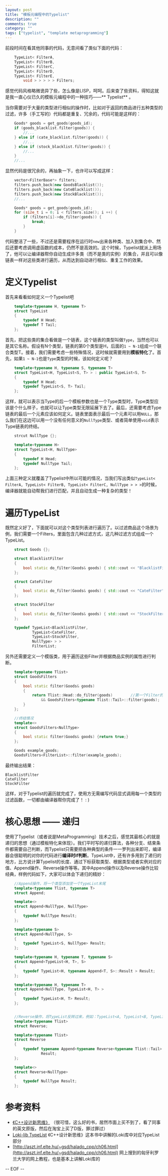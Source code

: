 ```yaml
---
layout: post
title: "模板元编程中的Typelist"
description: ""
comments: true
category: ""
tags: ["typelist", "template metaprogramming"]
---
```


前段时间在看其他同事的代码，无意间看了类似下面的代码：

``` cpp
    TypeList< FilterA,
    TypeList< FilterB,
    TypeList< FilterC,
    TypeList< FilterD,
    TypeList< FilterE,
        void > > > > > Filters;
```

感觉代码风格略微诡异了些，怎么像是LISP，呵呵。后来查了些资料，得知这就是我一直心仪已久的模板元编程中的一种技巧——** Typelist** 。

<!--more-->

当你需要对于大量的类型进行相似的操作时，比如对于返回的商品进行五种类型的过滤，许多（手工写的）代码都是重复、冗余的，代码可能是这样的：

``` cpp
    Goods* goods = get_goods(goods_id);
    if (goods_blacklist.filter(goods)) {
        //...
    } else if (cate_blacklist.filter(goods)) {
        //...
    } else if (stock_blacklist.filter(goods)) {
        //...
    }
    //...
```

显然代码是很冗余的，再抽象一下，也许可以写成这样：

``` cpp
    vector<FilterBase*> filters;
    filters.push_back(new GoodsBlacklist());
    filters.push_back(new CateBlacklist());
    filters.push_back(new StockBlacklist());
    //...

    Goods* goods = get_goods(goods_id);
    for (size_t i = 0; i < filters.size(); i ++) {
        if (filters[i]->do_filter(goods)) {
            break;
        }
    }

```

代码整洁了一些，不过还是需要程序在运行时`new`出来各种类、加入到集合中、然后还要考虑调用虚函数的成本，仍然不是高效的。这个时候，Typelist就派上用场了，他可以让编译器帮你自动生成许多类（而不是类的实例）的集合，并且可以像链表一样对这些类进行遍历，从而达到自动进行相似、重复工作的效果。

# 定义Typelist

首先来看看如何定义一个Typelist吧

``` cpp
    template<typename H, typename T>
    struct TypeList
    {
        typedef H Head;
        typedef T Tail;
    };
```

首先，把这些类的集合看做是一个链表，这个链表的类型叫做`Type`，当然也可以是其它名称。假设有N个类型，链表的第0个类型是H，后面的`1 ~ N-1`组成一个联合类型T。接着，我们需要考虑一些特殊情况，这时候就需要用到**模板特化**了。首先，如果`1 ~ N-1`也是`Type`类型的时候，该如何定义呢？

``` cpp
    template<typename H, typename S, typename T>
    struct TypeList<H, TypeList<S, T> > : public TypeList<S, T>
    {
        typedef H Head;
        typedef TypeList<S, T> Tail;
    };
```

这样，就可以表示当Type的后一个模板参数也是一个Type类型时，Type类型应该是个什么样子，也就可以让Type类型无限延展下去了。最后，还需要考虑Type链表的最后一个元素应该如何定义。链表里面表示最后一个元素可以用`NULL`，那么我们在这边可以用一个没有任何意义的`NullType`类型、或者简单使用`void`表示Type链表的终结。

``` cpp
    strcut NullType {};

    template<typename H>
    struct TypeList<H, NullType>
    {
        typedef H Head;
        typedef NullType Tail;
    };
```

上面三种定义就覆盖了Typelist中所以可能的情况，当我们写出类似`TypeList< FilterA, TypeList< FilterB, TypeList< FilterC, NullType > > >`的时候，编译器就能自动帮我们进行匹配，并且自动生成一种复杂的类型！

# 遍历TypeList

既然定义好了，下面就可以对这个类型列表进行遍历了。以过滤商品这个场景为例，我们需要一个Filters，里面包含几种过滤方式，这几种过滤方式组成一个TypeList。

``` cpp
    struct Goods {};

    struct BlacklistFilter
    {
        bool static do_filter(Goods& goods) { std::cout << "BlacklistFilter" << std::endl; return true;}
    };  

    struct CateFilter
    {   
        bool static do_filter(Goods& goods) { std::cout << "CateFilter" << std::endl; return true;}
    };  

    struct StockFilter
    {   
        bool static do_filter(Goods& goods) { std::cout << "StockFilter" << std::endl; return true;}
    };  

    typedef TypeList<BlacklistFilter,
            TypeList<CateFilter,
            TypeList<StockFilter,
            NullType> > > 
            FilterList;
```

另外还需要定义一个模版类，用于遍历这些Filter并根据商品实例的属性进行判断。

``` cpp
    template<typename Tlist>
    struct GoodsFilters
    {   
        bool static filter(Goods& goods)
        {   
            return Tlist::Head::do_filter(goods)        //第一个Filter的过滤结果
                && GoodsFilters<typename Tlist::Tail>::filter(goods);   //剩下的Filters的过滤结果
        }   
    };  

    //终结情况
    template<>
    struct GoodsFilters<NullType>
    {
        bool static filter(Goods& goods) {return true;}
    };

    Goods example_goods;
    GoodsFilters<FilterList>::filter(example_goods);
```

最终输出结果：

    BlacklistFilter
    CateFilter
    StockFilter

这样，对于Typelist的遍历就完成了，使用方无需编写代码显式调用每一个类型的过滤函数，一切都由编译器帮你完成了！ : )

# 核心思想 —— 递归

使用了Typelist（或者说是MetaProgramming）技术之后，感觉其最核心的就是递归的思想（通过模板特化来体现）。我们平时写的递归算法，各种分支、结束条件都需要自己判断，而Typelist只需要把各种典型的条件一一罗列出来即可，编译器会很聪明的对你的代码进行**编译时if判断**。TypeList中，还有许多用到了递归的地方，比方说计算Typelist的长度、通过下标获取类型、根据类型或者实例对应的值、Append操作、Reverse操作等等。其中Append操作以及Reverse操作比较经典，样例代码如下，大家可以体会下递归的精妙：

``` cpp
    //Append操作，将一个类型添加至一个TypeList末尾
    template<typename Tlist, typename T>
    struct Append;

    template<>
    struct Append<NullType, NullType>
    {
        typedef NullType Result;
    };

    template<typename S>
    struct Append<NullType, S>
    {
        typedef TypeList<S, NullType> Result;
    };

    template<typename H, typename T, typename S>
    struct Append<TypeList<H, T>, S>
    {
        typedef TypeList<H, typename Append<T, S>::Result > Result;
    };

    template<typename H, typename T>
    struct Append<NullType, TypeList<H, T> >
    {
        typedef TypeList<H, T> Result;
    };


    //Reverse操作，将TypeList反转过来，例如：TypeList<A, TypeList<B, TypeList<C, NullType> > >    =>  TypeList<C, TypeList<B, TypeList<A, NullType> > >
    template<typename Tlist>
    struct Reverse;

    template<typename Tlist>
    struct Reverse
    {
        typedef typename Append<typename Reverse<typename Tlist::Tail>::Result, typename Tlist::Head>::Result
                Result;
    };

    template<>
    struct Reverse<NullType>
    {
        typedef NullType Result;
    };

```


# 参考资料

* [《C++设计新思维》](http://book.douban.com/subject/1119904/) （很可惜，这么好的书，居然市面上买不到了，看了同事的英文原版，然后在淘宝上买了D版，罪过罪过）
* [Loki-lib TypeList](http://loki-lib.sourceforge.net/html/a00681.html)  《C++设计新思维》这本书中讲解的Loki库中对应TypeList部分
* [http://aszt.inf.elte.hu/~gsd/halado_cpp/ch06.html](http://aszt.inf.elte.hu/~gsd/halado_cpp/ch06.html)  网上搜到的匈牙利罗兰大学的网上教程，也是基本上讲解Loki库的


-- EOF --
